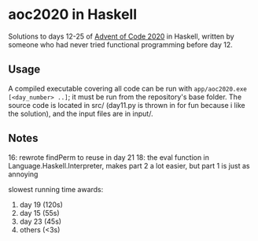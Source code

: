 # aoc2020 in Haskell
Solutions to days 12-25 of [Advent of Code 2020](https://adventofcode.com/2020) in Haskell, written by someone who had never tried functional programming before day 12.

## Usage
A compiled executable covering all code can be run with `app/aoc2020.exe [<day_number> ..]`; it must be run from the repository's base folder. The source code is located in src/ (day11.py is thrown in for fun because i like the solution), and the input files are in input/.

## Notes
16: rewrote findPerm to reuse in day 21
18: the eval function in Language.Haskell.Interpreter, makes part 2 a lot easier, but part 1 is just as annoying

slowest running time awards:
1. day 19 (120s)
2. day 15 (55s)
3. day 23 (45s)
4. others (<3s)
